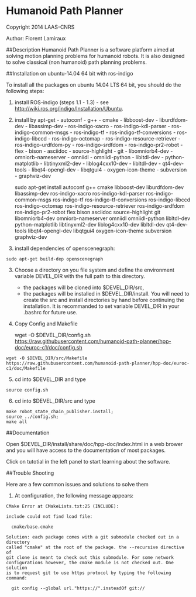#  Humanoid Path Planner

Copyright 2014 LAAS-CNRS

Author: Florent Lamiraux

##Description
Humanoid Path Planner is a software platform aimed at solving motion planning
problems for humanoid robots. It is also designed to solve classical (non
humanoid) path planning problems.

##Installation on ubuntu-14.04 64 bit with ros-indigo

To install all the packages on ubuntu 14.04 LTS 64 bit, you should do the following steps:

  1. install ROS-indigo (steps 1.1 - 1.3)
    - see http://wiki.ros.org/indigo/Installation/Ubuntu.

  2. install by apt-get
    - autoconf
    - g++
    - cmake
    - libboost-dev
    - liburdfdom-dev
    - libassimp-dev
    - ros-indigo-xacro
    - ros-indigo-kdl-parser
    - ros-indigo-common-msgs
    - ros-indigo-tf
    - ros-indigo-tf-conversions
    - ros-indigo-libccd
    - ros-indigo-octomap
    - ros-indigo-resource-retriever
    - ros-indigo-urdfdom-py
    - ros-indigo-srdfdom
    - ros-indigo-pr2-robot
    - flex
    - bison
    - asciidoc
    - source-highlight
    - git
    - libomniorb4-dev
    - omniorb-nameserver
    - omniidl
    - omniidl-python
    - libltdl-dev
    - python-matplotlib
    - libtinyxml2-dev
    - liblog4cxx10-dev
    - libltdl-dev
    - qt4-dev-tools
    - libqt4-opengl-dev
    - libqtgui4
    - oxygen-icon-theme
    - subversion
    - graphviz-dev

        sudo apt-get install autoconf g++ cmake libboost-dev liburdfdom-dev libassimp-dev ros-indigo-xacro ros-indigo-kdl-parser ros-indigo-common-msgs ros-indigo-tf ros-indigo-tf-conversions ros-indigo-libccd ros-indigo-octomap ros-indigo-resource-retriever ros-indigo-srdfdom ros-indigo-pr2-robot flex bison asciidoc source-highlight git libomniorb4-dev omniorb-nameserver omniidl omniidl-python libltdl-dev python-matplotlib libtinyxml2-dev liblog4cxx10-dev libltdl-dev qt4-dev-tools libqt4-opengl-dev libqtgui4 oxygen-icon-theme subversion graphviz-dev

  2. install dependencies of openscenegraph:

	sudo apt-get build-dep openscenegraph

  3. Choose a directory on you file system and define the environment
     variable DEVEL_DIR with the full path to this directory.
     - the packages will be cloned into $DEVEL_DIR/src,
     - the packages will be installed in $DEVEL_DIR/install.
     You will need to create the src and install directories by hand before continuing the installation.
     It is recommanded to set variable DEVEL_DIR in your .bashrc for future use.

  4. Copy Config and Makefile

        wget -O $DEVEL_DIR/config.sh https://raw.githubusercontent.com/humanoid-path-planner/hpp-doc/euroc-c1/doc/config.sh

	wget -O $DEVEL_DIR/src/Makefile https://raw.githubusercontent.com/humanoid-path-planner/hpp-doc/euroc-c1/doc/Makefile

  5. cd into $DEVEL_DIR and type

    source config.sh

  6. cd into $DEVEL_DIR/src and type

    make robot_state_chain_publisher.install;
    source ../config.sh;
    make all

##Documentation

  Open $DEVEL_DIR/install/share/doc/hpp-doc/index.html in a web brower and you
  will have access to the documentation of most packages.

  Click on tutotial in the left panel to start learning about the software.

##Trouble Shooting

  Here are a few common issues and solutions to solve them

  1. At configuration, the following message appears:

    CMake Error at CMakeLists.txt:25 (INCLUDE):

    include could not find load file:

      cmake/base.cmake

    Solution: each package comes with a git submodule checked out in a directory
    called "cmake" at the root of the package. the --recursive directive of
    git clone is meant to check out this submodule. For some network
    configurations however, the cmake module is not checked out. One solution
    is to request git to use https protocol by typing the following command:

      git config --global url."https://".insteadOf git://
